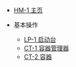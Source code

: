 - [HM-1 主页](/)

- 基本操作
  
  - [LP-1 启动台](/LP-1.md)
  - [CT-1 容器管理器](/CT-1.md)
  - [CT-2 容器](/CT-2.md)
    
    
